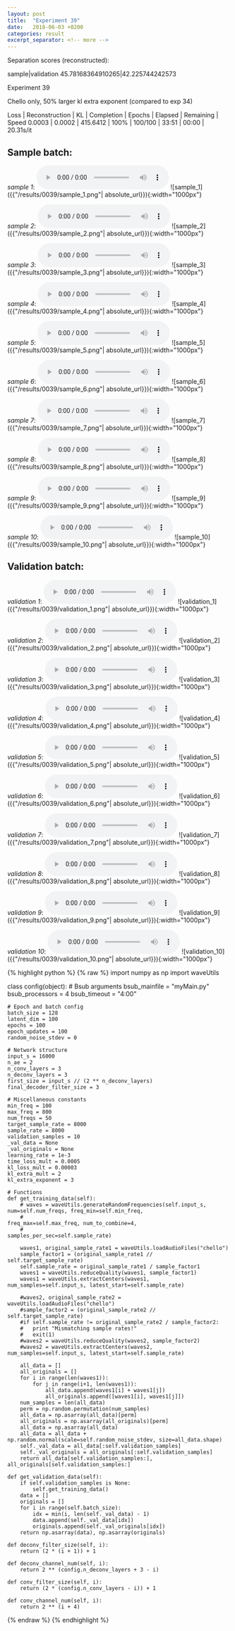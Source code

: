 ```yaml
---
layout: post
title:  "Experiment 39"
date:   2018-06-03 +0200
categories: result
excerpt_separator: <!-- more -->
---
```

Separation scores (reconstructed):

sample|validation
45.78168364910265|42.225744242573<!-- more -->

Experiment 39

Chello only, 50% larger kl extra exponent (compared to exp 34)

Loss | Reconstruction | KL | Completion | Epochs | Elapsed | Remaining | Speed
0.0003 | 0.0002 | 415.6412 | 100% | 100/100 | 33:51 | 00:00 | 20.31s/it

## **Sample batch**:
_sample 1_:
<audio src="/ResultsOverview/results/0039/sample_1.wav" controls preload></audio>
![sample_1]({{"/results/0039/sample_1.png"| absolute_url}}){:width="1000px"}

_sample 2_:
<audio src="/ResultsOverview/results/0039/sample_2.wav" controls preload></audio>
![sample_2]({{"/results/0039/sample_2.png"| absolute_url}}){:width="1000px"}

_sample 3_:
<audio src="/ResultsOverview/results/0039/sample_3.wav" controls preload></audio>
![sample_3]({{"/results/0039/sample_3.png"| absolute_url}}){:width="1000px"}

_sample 4_:
<audio src="/ResultsOverview/results/0039/sample_4.wav" controls preload></audio>
![sample_4]({{"/results/0039/sample_4.png"| absolute_url}}){:width="1000px"}

_sample 5_:
<audio src="/ResultsOverview/results/0039/sample_5.wav" controls preload></audio>
![sample_5]({{"/results/0039/sample_5.png"| absolute_url}}){:width="1000px"}

_sample 6_:
<audio src="/ResultsOverview/results/0039/sample_6.wav" controls preload></audio>
![sample_6]({{"/results/0039/sample_6.png"| absolute_url}}){:width="1000px"}

_sample 7_:
<audio src="/ResultsOverview/results/0039/sample_7.wav" controls preload></audio>
![sample_7]({{"/results/0039/sample_7.png"| absolute_url}}){:width="1000px"}

_sample 8_:
<audio src="/ResultsOverview/results/0039/sample_8.wav" controls preload></audio>
![sample_8]({{"/results/0039/sample_8.png"| absolute_url}}){:width="1000px"}

_sample 9_:
<audio src="/ResultsOverview/results/0039/sample_9.wav" controls preload></audio>
![sample_9]({{"/results/0039/sample_9.png"| absolute_url}}){:width="1000px"}

_sample 10_:
<audio src="/ResultsOverview/results/0039/sample_10.wav" controls preload></audio>
![sample_10]({{"/results/0039/sample_10.png"| absolute_url}}){:width="1000px"}

## **Validation batch**:
_validation 1_:
<audio src="/ResultsOverview/results/0039/validation_1.wav" controls preload></audio>
![validation_1]({{"/results/0039/validation_1.png"| absolute_url}}){:width="1000px"}

_validation 2_:
<audio src="/ResultsOverview/results/0039/validation_2.wav" controls preload></audio>
![validation_2]({{"/results/0039/validation_2.png"| absolute_url}}){:width="1000px"}

_validation 3_:
<audio src="/ResultsOverview/results/0039/validation_3.wav" controls preload></audio>
![validation_3]({{"/results/0039/validation_3.png"| absolute_url}}){:width="1000px"}

_validation 4_:
<audio src="/ResultsOverview/results/0039/validation_4.wav" controls preload></audio>
![validation_4]({{"/results/0039/validation_4.png"| absolute_url}}){:width="1000px"}

_validation 5_:
<audio src="/ResultsOverview/results/0039/validation_5.wav" controls preload></audio>
![validation_5]({{"/results/0039/validation_5.png"| absolute_url}}){:width="1000px"}

_validation 6_:
<audio src="/ResultsOverview/results/0039/validation_6.wav" controls preload></audio>
![validation_6]({{"/results/0039/validation_6.png"| absolute_url}}){:width="1000px"}

_validation 7_:
<audio src="/ResultsOverview/results/0039/validation_7.wav" controls preload></audio>
![validation_7]({{"/results/0039/validation_7.png"| absolute_url}}){:width="1000px"}

_validation 8_:
<audio src="/ResultsOverview/results/0039/validation_8.wav" controls preload></audio>
![validation_8]({{"/results/0039/validation_8.png"| absolute_url}}){:width="1000px"}

_validation 9_:
<audio src="/ResultsOverview/results/0039/validation_9.wav" controls preload></audio>
![validation_9]({{"/results/0039/validation_9.png"| absolute_url}}){:width="1000px"}

_validation 10_:
<audio src="/ResultsOverview/results/0039/validation_10.wav" controls preload></audio>
![validation_10]({{"/results/0039/validation_10.png"| absolute_url}}){:width="1000px"}


{% highlight python %}
{% raw %}
import numpy as np
import waveUtils


class config(object):
	# Bsub arguments
	bsub_mainfile = "myMain.py"
	bsub_processors = 4
	bsub_timeout = "4:00"

	# Epoch and batch config
	batch_size = 128
	latent_dim = 100
	epochs = 100
	epoch_updates = 100
	random_noise_stdev = 0

	# Network structure
	input_s = 16000
	n_ae = 2
	n_conv_layers = 3
	n_deconv_layers = 3
	first_size = input_s // (2 ** n_deconv_layers)
	final_decoder_filter_size = 3

	# Miscellaneous constants
	min_freq = 100
	max_freq = 800
	num_freqs = 50
	target_sample_rate = 8000
	sample_rate = 8000
	validation_samples = 10
	_val_data = None
	_val_originals = None
	learning_rate = 1e-3
	time_loss_mult = 0.0005
	kl_loss_mult = 0.00003
	kl_extra_mult = 2
	kl_extra_exponent = 3

	# Functions
	def get_training_data(self):
		# waves = waveUtils.generateRandomFrequencies(self.input_s, num=self.num_freqs, freq_min=self.min_freq,
		#                                            freq_max=self.max_freq, num_to_combine=4,
		#                                            samples_per_sec=self.sample_rate)

		waves1, original_sample_rate1 = waveUtils.loadAudioFiles("chello")
		sample_factor1 = (original_sample_rate1 // self.target_sample_rate)
		self.sample_rate = original_sample_rate1 / sample_factor1
		waves1 = waveUtils.reduceQuality(waves1, sample_factor1)
		waves1 = waveUtils.extractCenters(waves1, num_samples=self.input_s, latest_start=self.sample_rate)

		#waves2, original_sample_rate2 = waveUtils.loadAudioFiles("chello")
		#sample_factor2 = (original_sample_rate2 // self.target_sample_rate)
		#if self.sample_rate != original_sample_rate2 / sample_factor2:
		#	print "Mismatching sample rates!"
		#	exit(1)
		#waves2 = waveUtils.reduceQuality(waves2, sample_factor2)
		#waves2 = waveUtils.extractCenters(waves2, num_samples=self.input_s, latest_start=self.sample_rate)

		all_data = []
		all_originals = []
		for i in range(len(waves1)):
			for j in range(i+1, len(waves1)):
				all_data.append(waves1[i] + waves1[j])
				all_originals.append([waves1[i], waves1[j]])
		num_samples = len(all_data)
		perm = np.random.permutation(num_samples)
		all_data = np.asarray(all_data)[perm]
		all_originals = np.asarray(all_originals)[perm]
		all_data = np.asarray(all_data)
		all_data = all_data + np.random.normal(scale=self.random_noise_stdev, size=all_data.shape)
		self._val_data = all_data[:self.validation_samples]
		self._val_originals = all_originals[:self.validation_samples]
		return all_data[self.validation_samples:], all_originals[self.validation_samples:]

	def get_validation_data(self):
		if self.validation_samples is None:
			self.get_training_data()
		data = []
		originals = []
		for i in range(self.batch_size):
			idx = min(i, len(self._val_data) - 1)
			data.append(self._val_data[idx])
			originals.append(self._val_originals[idx])
		return np.asarray(data), np.asarray(originals)

	def deconv_filter_size(self, i):
		return (2 * (i + 1)) + 1

	def deconv_channel_num(self, i):
		return 2 ** (config.n_deconv_layers + 3 - i)

	def conv_filter_size(self, i):
		return (2 * (config.n_conv_layers - i)) + 1

	def conv_channel_num(self, i):
		return 2 ** (i + 4)

{% endraw %}
{% endhighlight %}
